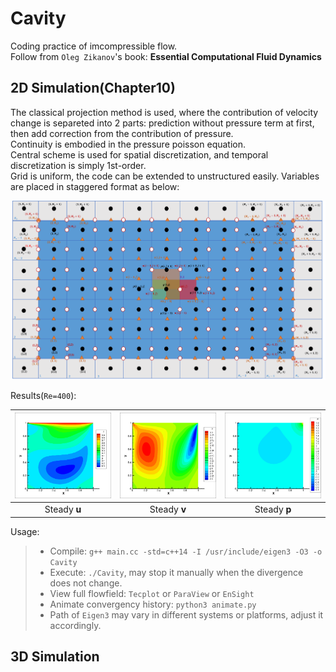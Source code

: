 # Cavity
Coding practice of imcompressible flow.  
Follow from `Oleg Zikanov`'s book: __Essential Computational Fluid Dynamics__

## 2D Simulation(Chapter10)
The classical projection method is used, where the contribution of velocity change is separeted into 2 parts: prediction without pressure term at first, then add correction from the contribution of pressure.  
Continuity is embodied in the pressure poisson equation.  
Central scheme is used for spatial discretization, and temporal discretization is simply 1st-order.  
Grid is uniform, the code can be extended to unstructured easily. Variables are placed in staggered format as below:

<div align=center><img src="2D/fig/grid.png"/></div>

Results(`Re=400`):

|<div align=center><img src="2D/fig/Re=400(129x129)/u.png"/></div>|<div align=center><img src="2D/fig/Re=400(129x129)/v.png"/></div>|<div align=center><img src="2D/fig/Re=400(129x129)/p.png"/></div>|
|:-:|:-:|:-:|
|Steady __u__ | Steady __v__ | Steady __p__ |

Usage:
> * Compile: `g++ main.cc -std=c++14 -I /usr/include/eigen3 -O3 -o Cavity`
> * Execute: `./Cavity`, may stop it manually when the divergence does not change.
> * View full flowfield: `Tecplot` or `ParaView` or `EnSight`
> * Animate convergency history: `python3 animate.py`
> * Path of `Eigen3` may vary in different systems or platforms, adjust it accordingly.

## 3D Simulation

